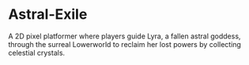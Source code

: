 # Astral-Exile
A 2D pixel platformer where players guide Lyra, a fallen astral goddess, through the surreal Lowerworld to reclaim her lost powers by collecting celestial crystals.

